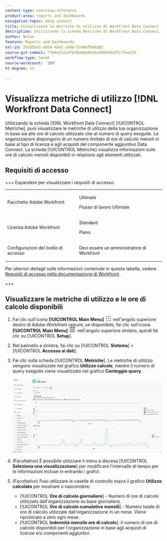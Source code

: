 ```yaml
---
content-type: overview;reference
product-area: reports and dashboards
navigation-topic: data connect
title: Visualizzare le metriche di utilizzo di Workfront Data Connect
description: Utilizzando la scheda Metriche di Workfront Data Connect, puoi visualizzare le metriche di utilizzo della tua organizzazione in base sia alle ore di calcolo mensili utilizzate che al numero di query eseguite.
author: Nolan
feature: Reports and Dashboards
exl-id: 29185bd1-e058-4b42-a508-53406fb9ddd2
source-git-commit: 7764e512a3fb30a89e6645a4d8544a5fcffee231
workflow-type: tm+mt
source-wordcount: '309'
ht-degree: 1%

---
```


# Visualizza metriche di utilizzo [!DNL Workfront Data Connect]

Utilizzando la scheda [!DNL Workfront Data Connect] [!UICONTROL Metriche], puoi visualizzare le metriche di utilizzo della tua organizzazione in base sia alle ore di calcolo utilizzate che al numero di query eseguite. Le organizzazioni dispongono di un numero limitato di ore di calcolo mensili in base al tipo di licenza e agli acquisti del componente aggiuntivo Data Connect. La scheda [!UICONTROL Metriche] visualizza informazioni sulle ore di calcolo mensili disponibili in relazione agli elementi utilizzati.

## Requisiti di accesso

+++ Espandere per visualizzare i requisiti di accesso. 

<table style="table-layout:auto"> 
 <col> 
 <col> 
 <tbody> 
  <tr> 
   <td role="rowheader">Pacchetto Adobe Workfront</td> 
   <td><p>Ultimate</p>
    <p>Flusso di lavoro Ultimate</p>
   </td>
  </tr> 
  <tr> 
   <td role="rowheader">Licenza Adobe Workfront</td> 
   <td>
   <p>Standard</p>
   <p>Piano</p></td> 
  </tr> 
  <tr> 
   <td role="rowheader">Configurazioni del livello di accesso</td> 
   <td> <p>Devi essere un amministratore di Workfront</p></td> 
  </tr> 
 </tbody> 
</table>

Per ulteriori dettagli sulle informazioni contenute in questa tabella, vedere [Requisiti di accesso nella documentazione di Workfront](/help/quicksilver/administration-and-setup/add-users/access-levels-and-object-permissions/access-level-requirements-in-documentation.md).

+++

## Visualizzare le metriche di utilizzo e le ore di calcolo disponibili

1. Fai clic sull&#39;icona **[!UICONTROL Main Menu]** ![Main Menu](/help/_includes/assets/main-menu-icon.png) nell&#39;angolo superiore destro di Adobe Workfront oppure, se disponibile, fai clic sull&#39;icona **[!UICONTROL Main Menu]** ![Main Menu](/help/_includes/assets/main-menu-icon-left-nav.png) nell&#39;angolo superiore sinistro, quindi fai clic su [!UICONTROL **Setup**].

1. Nel pannello a sinistra, fai clic su [!UICONTROL **Sistema**] > [!UICONTROL **Accesso ai dati**].

1. Fai clic sulla scheda [!UICONTROL **Metriche**]. Le metriche di utilizzo vengono visualizzate nel grafico **Utilizzo calcolo**, mentre il numero di query eseguite viene visualizzato nel grafico **Conteggio query**.

   ![Metriche di utilizzo di Data Connect](/help/quicksilver/reports-and-dashboards/data-lake/assets/data-connect-usage-metrics.png)

1. (Facoltativo) È possibile utilizzare il menu a discesa [!UICONTROL **Seleziona una visualizzazione**] per modificare l&#39;intervallo di tempo per le informazioni incluse in entrambi i grafici.

1. (Facoltativo) Puoi utilizzare le caselle di controllo sopra il grafico **Utilizzo calcolato** per mostrare o nascondere:
   * [!UICONTROL **Ore di calcolo giornaliere**] - Numero di ore di calcolo utilizzato dall&#39;organizzazione su base giornaliera.
   * [!UICONTROL **Ore di calcolo cumulative mensili**] - Numero totale di ore di calcolo utilizzate dall&#39;organizzazione in un mese. Viene ripristinato a zero ogni mese.
   * [!UICONTROL **Indennità mensile ore di calcolo**]: il numero di ore di calcolo disponibili per l&#39;organizzazione in base agli acquisti di licenze e/o componenti aggiuntivi.
